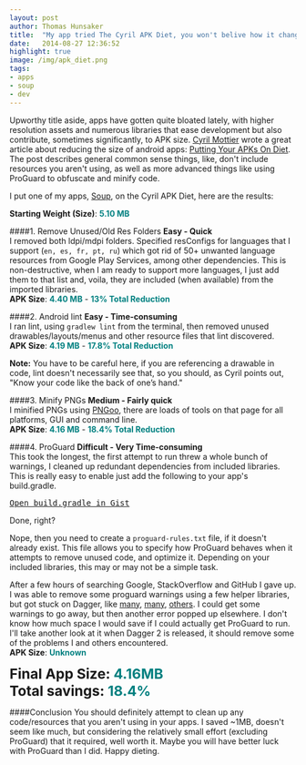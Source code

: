 ```yaml
---
layout: post
author: Thomas Hunsaker
title:  "My app tried The Cyril APK Diet, you won't belive how it changed!"
date:   2014-08-27 12:36:52
highlight: true
image: /img/apk_diet.png
tags: 
- apps
- soup
- dev
---
```


Upworthy title aside, apps have gotten quite bloated lately, with higher resolution assets and numerous libraries that ease development but also contribute, sometimes significantly, to APK size. [Cyril Mottier][cyril] wrote a great article about reducing the size of android apps: [Putting Your APKs On Diet][apk-diet]. The post describes general common sense things, like, don't include resources you aren't using, as well as more advanced things like using ProGuard to obfuscate and minify code.

I put one of my apps, [Soup][soup-play], on the Cyril APK Diet, here are the results:

**Starting Weight (Size)**: <span class="apk_text">5.10 MB</span>

####1. Remove Unused/Old Res Folders
**Easy - Quick**  
I removed both ldpi/mdpi folders. Specified resConfigs for languages that I support (`en, es, fr, pt, ru`) which got rid of 50+ unwanted language resources from Google Play Services, among other dependencies.  This is non-destructive, when I am ready to support more languages, I just add them to that list and, voila, they are included (when available) from the imported libraries.  
**APK Size**: <span class="apk_text">4.40 MB</span> - <span class="apk_text">13% Total Reduction</span>

####2. Android lint
**Easy - Time-consuming**  
I ran lint, using `gradlew lint` from the terminal, then removed unused drawables/layouts/menus and other resource files that lint discovered.  
**APK Size**: <span class="apk_text">4.19 MB</span> - <span class="apk_text">17.8% Total Reduction</span>

**Note:** You have to be careful here, if you are referencing a drawable in code, lint doesn't necessarily see that, so you should, as Cyril points out, "Know your code like the back of one’s hand."  

####3. Minify PNGs
**Medium - Fairly quick**  
I minified PNGs using [PNGoo][pnggoo], there are loads of tools on that page for all platforms, GUI and command line.  
**APK Size**: <span class="apk_text">4.16 MB</span> - <span class="apk_text">18.4% Total Reduction</span>

####4. ProGuard
**Difficult - Very Time-consuming**  
This took the longest, the first attempt to run threw a whole bunch of warnings, I cleaned up redundant dependencies from included libraries. This is really easy to enable just add the following to your app's build.gradle.

<div class="mdl-cell--hide-phone">
    <script src="https://gist.github.com/thunsaker/e1135ba5774c7bd3ca0c.js"></script>
</div>
<pre class="mdl-cell--hide-tablet mdl-cell--hide-desktop"><a href="https://gist.github.com/thunsaker/e1135ba5774c7bd3ca0c">Open build.gradle in Gist</a></pre>
<!--{% highlight groovy %}-->
<!--buildTypes {-->
<!--   release {-->
<!--      ...-->
<!--      runProguard true-->
<!--      proguardFiles getDefaultProguardFile('proguard-android.txt'), 'proguard-rules.txt'-->
<!--   }-->
<!--}-->
<!--{% endhighlight %}-->

Done, right? 

Nope, then you need to create a `proguard-rules.txt` file, if it doesn't already exist. This file allows you to specify how ProGuard behaves when it attempts to remove unused code, and optimize it. Depending on your included libraries, this may or may not be a simple task. 

After a few hours of searching Google, StackOverflow and GitHub I gave up. I was able to remove some proguard warnings using a few helper libraries, but got stuck on Dagger, like [many][dagger-issues-1], [many][dagger-issues-2], [others][dagger-issues-3]. I could get some warnings to go away, but then another error popped up elsewhere. I don't know how much space I would save if I could actually get ProGuard to run. I'll take another look at it when Dagger 2 is released, it should remove some of the problems I and others encountered.  
**APK Size**: <span class="apk_text">Unknown</span>

<div style="font-weight:bold; font-size:1.75em;">
Final App Size: <span class="apk_text">4.16MB</span><br />
Total savings: <span class="apk_text">18.4%</span>
</div>

####Conclusion
You should definitely attempt to clean up any code/resources that you aren't using in your apps. I saved ~1MB, doesn't seem like much, but considering the relatively small effort (excluding ProGuard) that it required, well worth it. Maybe you will have better luck with ProGuard than I did. Happy dieting.

[cyril]: http://cyrilmottier.com/about/
[apk-diet]: http://cyrilmottier.com/2014/08/26/putting-your-apks-on-diet/
[soup-play]: https://play.google.com/store/apps/details?id=com.thunsaker.soup
[pnggoo]: http://pngquant.org/
[dagger-issues-1]: https://plus.google.com/u/0/+Ond%C5%99ej%C4%8Cerm%C3%A1k/posts/HMiCxi4wh7J
[dagger-issues-2]: https://github.com/square/dagger/issues/202
[dagger-issues-3]: http://stackoverflow.com/questions/23951753/dagger-proguard-obfuscation-errors-creating-object-graph

<style>
	.apk_text {
		color:teal;
		font-weight:bold;
	}
</style>